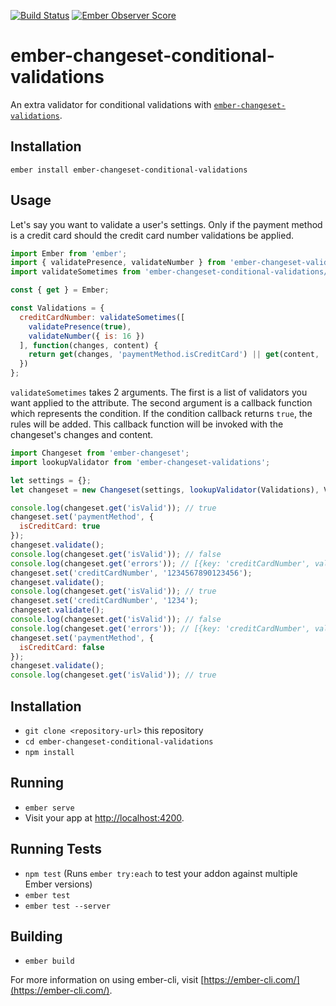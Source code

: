 [![Build Status](https://travis-ci.org/skaterdav85/ember-changeset-conditional-validations.svg?branch=master)](https://travis-ci.org/skaterdav85/ember-changeset-conditional-validations) [![Ember Observer Score](https://emberobserver.com/badges/ember-changeset-conditional-validations.svg)](https://emberobserver.com/addons/ember-changeset-conditional-validations)

# ember-changeset-conditional-validations

An extra validator for conditional validations with [`ember-changeset-validations`](https://github.com/DockYard/ember-changeset-validations).

## Installation

```
ember install ember-changeset-conditional-validations
```

## Usage

Let's say you want to validate a user's settings. Only if the payment method is a credit card should the credit card number validations be applied.

```js
import Ember from 'ember';
import { validatePresence, validateNumber } from 'ember-changeset-validations/validators';
import validateSometimes from 'ember-changeset-conditional-validations/validators/sometimes';

const { get } = Ember;

const Validations = {
  creditCardNumber: validateSometimes([
    validatePresence(true),
    validateNumber({ is: 16 })
  ], function(changes, content) {
    return get(changes, 'paymentMethod.isCreditCard') || get(content, 'paymentMethod.isCreditCard');
  })
};
```

`validateSometimes` takes 2 arguments. The first is a list of validators you want applied to the attribute. The second argument is a callback function which represents the condition. If the condition callback returns `true`, the rules will be added. This callback function will be invoked with the changeset's changes and content.

```js
import Changeset from 'ember-changeset';
import lookupValidator from 'ember-changeset-validations';

let settings = {};
let changeset = new Changeset(settings, lookupValidator(Validations), Validations);

console.log(changeset.get('isValid')); // true
changeset.set('paymentMethod', {
  isCreditCard: true
});
changeset.validate();
console.log(changeset.get('isValid')); // false
console.log(changeset.get('errors')); // [{key: 'creditCardNumber', validation: ['Credit card number can't be blank', 'Credit card number must be a number']}]
changeset.set('creditCardNumber', '1234567890123456');
changeset.validate();
console.log(changeset.get('isValid')); // true
changeset.set('creditCardNumber', '1234');
changeset.validate();
console.log(changeset.get('isValid')); // false
console.log(changeset.get('errors')); // [{key: 'creditCardNumber', value: '1234', validation: ['Credit card number must be equal to 16']}]
changeset.set('paymentMethod', {
  isCreditCard: false
});
changeset.validate();
console.log(changeset.get('isValid')); // true
```

## Installation

* `git clone <repository-url>` this repository
* `cd ember-changeset-conditional-validations`
* `npm install`

## Running

* `ember serve`
* Visit your app at [http://localhost:4200](http://localhost:4200).

## Running Tests

* `npm test` (Runs `ember try:each` to test your addon against multiple Ember versions)
* `ember test`
* `ember test --server`

## Building

* `ember build`

For more information on using ember-cli, visit [https://ember-cli.com/](https://ember-cli.com/).
